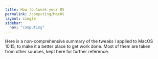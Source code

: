 ```yaml
---
title: How to tweak your OS
permalink: /computing/MacOS
layout: single
sidebar:
  nav: "computing"
---
```


Here is a non-comprehensive summary of the tweaks I applied to MacOS 10.15, to make it a better place to get work done. Most of them are taken from other sources, kept here for further reference. 

